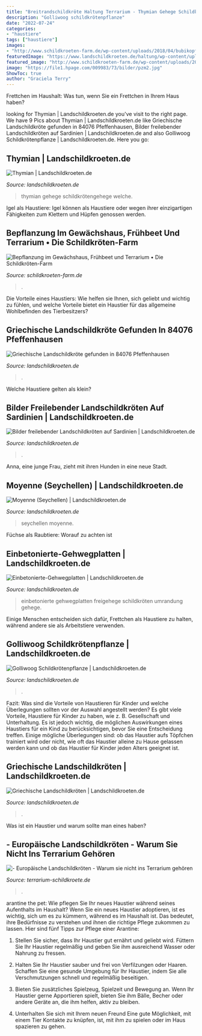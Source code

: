 ```yaml
---
title: "Breitrandschildkröte Haltung Terrarium - Thymian Gehege Schildkrötengehege Welche"
description: "Golliwoog schildkrötenpflanze"
date: "2022-07-24"
categories:
- "haustiere"
tags: ["haustiere"]
images:
- "http://www.schildkroeten-farm.de/wp-content/uploads/2018/04/bubikopf.jpg"
featuredImage: "https://www.landschildkroeten.de/haltung/wp-content/uploads/2015/01/DSC_0150.jpg"
featured_image: "http://www.schildkroeten-farm.de/wp-content/uploads/2018/04/bubikopf.jpg"
image: "https://file1.hpage.com/009983/73/bilder/pzm2.jpg"
ShowToc: true
author: "Graciela Terry"
---
```



Frettchen im Haushalt: Was tun, wenn Sie ein Frettchen in Ihrem Haus haben?

	

		
looking for Thymian | Landschildkroeten.de you've visit to the right page. We have 9 Pics about Thymian | Landschildkroeten.de like Griechische Landschildkröte gefunden in 84076 Pfeffenhausen, Bilder freilebender Landschildkröten auf Sardinien | Landschildkroeten.de and also Golliwoog Schildkrötenpflanze | Landschildkroeten.de. Here you go:
		
    
## Thymian | Landschildkroeten.de

<img loading=lazy src="https://www.landschildkroeten.de/haltung/wp-content/uploads/2020/05/Thymian-scaled.jpg" onerror="this.onerror=null;this.src='https://tse1.mm.bing.net/th?id=OIP.QTVO1tQx0szlqt8iwvWiNQHaFj&amp;pid=15.1';" alt="Thymian | Landschildkroeten.de">

_Source: landschildkroeten.de_

>thymian gehege schildkrötengehege welche. 

	

Igel als Haustiere: Igel können als Haustiere oder wegen ihrer einzigartigen Fähigkeiten zum Klettern und Hüpfen genossen werden.

    
## Bepflanzung Im Gewächshaus, Frühbeet Und Terrarium • Die Schildkröten-Farm

<img loading=lazy src="http://www.schildkroeten-farm.de/wp-content/uploads/2018/04/bubikopf.jpg" onerror="this.onerror=null;this.src='https://tse2.mm.bing.net/th?id=OIP.IE7wsO1nyBPhQw3k2dtJBgAAAA&amp;pid=15.1';" alt="Bepflanzung im Gewächshaus, Frühbeet und Terrarium • Die Schildkröten-Farm">

_Source: schildkroeten-farm.de_

>. 

	

Die Vorteile eines Haustiers: Wie helfen sie Ihnen, sich geliebt und wichtig zu fühlen, und welche Vorteile bietet ein Haustier für das allgemeine Wohlbefinden des Tierbesitzers?

    
## Griechische Landschildkröte Gefunden In 84076 Pfeffenhausen

<img loading=lazy src="https://www.landschildkroeten.de/haltung/wp-content/uploads/2020/07/Griechische-Landschildkröte-gefunden-in-84076-Pfeffenhausen-scaled.jpg" onerror="this.onerror=null;this.src='https://tse4.mm.bing.net/th?id=OIP.VVITII8sVtVhxOG7Be3WXwHaJ4&amp;pid=15.1';" alt="Griechische Landschildkröte gefunden in 84076 Pfeffenhausen">

_Source: landschildkroeten.de_

>. 

	

Welche Haustiere gelten als klein?

    
## Bilder Freilebender Landschildkröten Auf Sardinien | Landschildkroeten.de

<img loading=lazy src="https://www.landschildkroeten.de/haltung/wp-content/uploads/2015/01/DSC_0150.jpg" onerror="this.onerror=null;this.src='https://tse2.mm.bing.net/th?id=OIP.pA347kUj8V8FnHwm0cjZygHaE7&amp;pid=15.1';" alt="Bilder freilebender Landschildkröten auf Sardinien | Landschildkroeten.de">

_Source: landschildkroeten.de_

>. 

	

Anna, eine junge Frau, zieht mit ihren Hunden in eine neue Stadt.

    
## Moyenne (Seychellen) | Landschildkroeten.de

<img loading=lazy src="https://www.landschildkroeten.de/haltung/wp-content/uploads/2015/01/Seychellen-Moyenne-027.jpg" onerror="this.onerror=null;this.src='https://tse1.mm.bing.net/th?id=OIP.cTwFYObtSJUii_ILEXk4lgHaE7&amp;pid=15.1';" alt="Moyenne (Seychellen) | Landschildkroeten.de">

_Source: landschildkroeten.de_

>seychellen moyenne. 

	

Füchse als Raubtiere: Worauf zu achten ist

    
## Einbetonierte-Gehwegplatten | Landschildkroeten.de

<img loading=lazy src="https://www.landschildkroeten.de/haltung/wp-content/uploads/2020/04/Einbetonierte-Gehwegplatten.jpg" onerror="this.onerror=null;this.src='https://tse4.mm.bing.net/th?id=OIP.6X5hMGR7wwtNk44S7o2IkwHaHa&amp;pid=15.1';" alt="Einbetonierte-Gehwegplatten | Landschildkroeten.de">

_Source: landschildkroeten.de_

>einbetonierte gehwegplatten freigehege schildkröten umrandung gehege. 

	

Einige Menschen entscheiden sich dafür, Frettchen als Haustiere zu halten, während andere sie als Arbeitstiere verwenden.

    
## Golliwoog Schildkrötenpflanze | Landschildkroeten.de

<img loading=lazy src="https://www.landschildkroeten.de/haltung/wp-content/uploads/2020/05/Golliwoog-Schildkrötenpflanze.jpg" onerror="this.onerror=null;this.src='https://tse1.mm.bing.net/th?id=OIP.r56QDRntXSB7lfKZauZ0vwHaFB&amp;pid=15.1';" alt="Golliwoog Schildkrötenpflanze | Landschildkroeten.de">

_Source: landschildkroeten.de_

>. 

	

Fazit: Was sind die Vorteile von Haustieren für Kinder und welche Überlegungen sollten vor der Auswahl angestellt werden?
Es gibt viele Vorteile, Haustiere für Kinder zu haben, wie z. B. Gesellschaft und Unterhaltung. Es ist jedoch wichtig, die möglichen Auswirkungen eines Haustiers für ein Kind zu berücksichtigen, bevor Sie eine Entscheidung treffen. Einige mögliche Überlegungen sind: ob das Haustier aufs Töpfchen trainiert wird oder nicht, wie oft das Haustier alleine zu Hause gelassen werden kann und ob das Haustier für Kinder jeden Alters geeignet ist.

    
## Griechische Landschildkröten | Landschildkroeten.de

<img loading=lazy src="https://www.landschildkroeten.de/haltung/wp-content/uploads/2020/10/Griechische-Landschildkroeten-scaled.jpeg" onerror="this.onerror=null;this.src='https://tse1.mm.bing.net/th?id=OIP.wLEjvG70URP4UUpdxAuSkwHaQc&amp;pid=15.1';" alt="Griechische Landschildkröten | Landschildkroeten.de">

_Source: landschildkroeten.de_

>. 

	

Was ist ein Haustier und warum sollte man eines haben?

    
## - Europäische Landschildkröten - Warum Sie Nicht Ins Terrarium Gehören

<img loading=lazy src="https://file1.hpage.com/009983/73/bilder/pzm2.jpg" onerror="this.onerror=null;this.src='https://tse1.mm.bing.net/th?id=OIP.K49_V0uk0nwMhpsptpqs9wHaEK&amp;pid=15.1';" alt="- Europäische Landschildkröten - Warum sie nicht ins Terrarium gehören">

_Source: terrarium-schildkroete.de_

>. 

	

arantine the pet: Wie pflegen Sie Ihr neues Haustier während seines Aufenthalts im Haushalt?
Wenn Sie ein neues Haustier adoptieren, ist es wichtig, sich um es zu kümmern, während es im Haushalt ist. Das bedeutet, ihre Bedürfnisse zu verstehen und ihnen die richtige Pflege zukommen zu lassen. Hier sind fünf Tipps zur Pflege einer Arantine:
1. Stellen Sie sicher, dass Ihr Haustier gut ernährt und geliebt wird. Füttern Sie Ihr Haustier regelmäßig und geben Sie ihm ausreichend Wasser oder Nahrung zu fressen.

2. Halten Sie Ihr Haustier sauber und frei von Verfilzungen oder Haaren. Schaffen Sie eine gesunde Umgebung für Ihr Haustier, indem Sie alle Verschmutzungen schnell und regelmäßig beseitigen.

3. Bieten Sie zusätzliches Spielzeug, Spielzeit und Bewegung an. Wenn Ihr Haustier gerne Apportieren spielt, bieten Sie ihm Bälle, Becher oder andere Geräte an, die ihm helfen, aktiv zu bleiben.

4. Unterhalten Sie sich mit Ihrem neuen Freund Eine gute Möglichkeit, mit einem Tier Kontakte zu knüpfen, ist, mit ihm zu spielen oder im Haus spazieren zu gehen.

